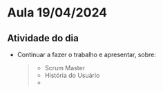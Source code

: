 # Aula 19/04/2024

## Atividade do dia

- Continuar a fazer o trabalho e apresentar, sobre:
    > - Scrum Master
    > - História do Usuário
    > - 